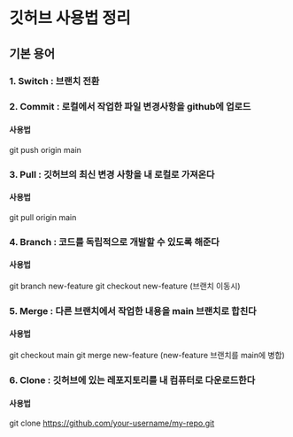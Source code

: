 # 깃허브 사용법 정리

## 기본 용어

### 1. Switch : 브랜치 전환

### 2. Commit : 로컬에서 작업한 파일 변경사항을 github에 업로드

#### 사용법 
git push origin main

### 3. Pull : 깃허브의 최신 변경 사항을 내 로컬로 가져온다

#### 사용법 
git pull origin main

### 4. Branch : 코드를 독립적으로 개발할 수 있도록 해준다

#### 사용법 

git branch new-feature
git checkout new-feature (브랜치 이동시)

### 5. Merge : 다른 브랜치에서 작업한 내용을 main 브랜치로 합친다

#### 사용법 

git checkout  main
git merge new-feature (new-feature 브랜치를 main에 병합)

### 6. Clone : 깃허브에 있는 레포지토리를 내 컴퓨터로 다운로드한다

#### 사용법

git clone https://github.com/your-username/my-repo.git
